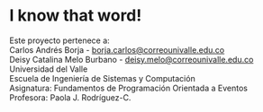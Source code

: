 # I know that word!
Este proyecto pertenece a:  
Carlos Andrés Borja - borja.carlos@correounivalle.edu.co     
Deisy Catalina Melo Burbano - deisy.melo@correounivalle.edu.co  
Universidad del Valle   
Escuela de Ingeniería de Sistemas y Computación     
Asignatura: Fundamentos de Programación Orientada a Eventos     
Profesora: Paola J. Rodríguez-C.
